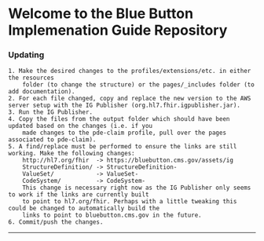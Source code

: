 
#  Welcome to the Blue Button Implemenation Guide Repository

### Updating

	1. Make the desired changes to the profiles/extensions/etc. in either the resources
		folder (to change the structure) or the pages/_includes folder (to add documentation).
	2. For each file changed, copy and replace the new version to the AWS server setup with the IG Publisher (org.hl7.fhir.igpublisher.jar).
	3. Run the IG Publisher.
	4. Copy the files from the output folder which should have been updated based on the changes (i.e. if you
		made changes to the pde-claim profile, pull over the pages associated to pde-claim).
	5. A find/replace must be performed to ensure the links are still working. Make the following changes:
		http://hl7.org/fhir  -> https://bluebutton.cms.gov/assets/ig
		StructureDefinition/ -> StructureDefinition-
		ValueSet/			 -> ValueSet-
		CodeSystem/			 -> CodeSystem-
		This change is necessary right now as the IG Publisher only seems to work if the links are currently built
		to point to hl7.org/fhir. Perhaps with a little tweaking this could be changed to automatically build the
		links to point to bluebutton.cms.gov in the future.
	6. Commit/push the changes.

---
